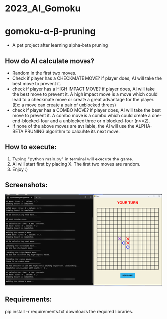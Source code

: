 # 2023_AI_Gomoku

# gomoku-α-β-pruning
- A pet project after learning alpha-beta pruning

## How do AI calculate moves?
- Random in the first two moves.
- Check if player has a CHECKMATE MOVE? if player does, AI will take the best move to prevent it.
- check if player has a HIGH IMPACT MOVE? if player does, AI will take the best move to prevent it.
  A high impact move is a move which could lead to a checkmate move or create a great advantage for the player.
  (Ex: a move can create a pair of unblocked threes)
- check if player has a COMBO MOVE? if player does, AI will take the best move to prevent it.
  A combo move is a combo which could create a one-end-blocked-four and a unblocked three or n blocked-four (n>=2).
- If none of the above moves are available, the AI will use the ALPHA-BETA PRUNING algorithm to calculate its next move.

## How to execute:
1. Typing "python main.py" in terminal will execute the game.
2. AI will start first by placing X. The first two moves are random.
3. Enjoy :)

## Screenshots:
![Screenshot_gomoku_01.png](/Screenshot_gomoku_01.png)

## Requirements:
pip install -r requirements.txt downloads the required libraries.